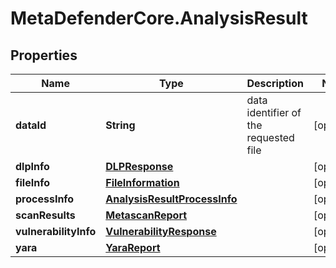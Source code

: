 # MetaDefenderCore.AnalysisResult

## Properties

Name | Type | Description | Notes
------------ | ------------- | ------------- | -------------
**dataId** | **String** | data identifier of the requested file | [optional] 
**dlpInfo** | [**DLPResponse**](DLPResponse.md) |  | [optional] 
**fileInfo** | [**FileInformation**](FileInformation.md) |  | [optional] 
**processInfo** | [**AnalysisResultProcessInfo**](AnalysisResultProcessInfo.md) |  | [optional] 
**scanResults** | [**MetascanReport**](MetascanReport.md) |  | [optional] 
**vulnerabilityInfo** | [**VulnerabilityResponse**](VulnerabilityResponse.md) |  | [optional] 
**yara** | [**YaraReport**](YaraReport.md) |  | [optional] 



